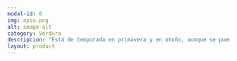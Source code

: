 ```yaml
---
modal-id: 6
img: apio.png
alt: image-alt
category: Verdura
descripcion: "Está de temporada en primavera y en otoño, aunque se puede encontrar en el mercado todo el año."
layout: product
---
```

